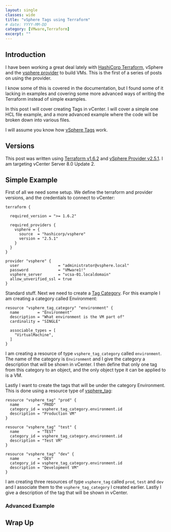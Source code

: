 ```yaml
---
layout: single
classes: wide
title: "vSphere Tags using Terraform"
# date: YYYY-MM-DD
category: [VMware,Terraform]
excerpt: ""
---
```

## Introduction

I have been working a great deal lately with [HashiCorp Terraform](https://www.terraform.io/), vSphere and the [vsphere provider](https://registry.terraform.io/providers/hashicorp/vsphere/latest) to build VMs. This is the first of a series of posts on using the provider.

I know some of this is covered in the documentation, but I found some of it lacking in examples and covering some more advanced ways of writing the Terraform instead of simple examples.

In this post I will cover creating Tags in vCenter. I will cover a simple one HCL file example, and a more advanced example where the code will be broken down into various files.

I will assume you know how [vSphere Tags](https://docs.vmware.com/en/VMware-vSphere/8.0/vsphere-vcenter-esxi-management/GUID-16422FF7-235B-4A44-92E2-532F6AED0923.html) work.

## Versions

This post was written using [Terraform v1.6.2](https://releases.hashicorp.com/terraform/1.6.2/) and [vSphere Provider v2.5.1](https://registry.terraform.io/providers/hashicorp/vsphere/2.5.1). I am targeting vCenter Server 8.0 Update 2.

## Simple Example

First of all we need some setup. We define the terraform and provider versions, and the credentials to connect to vCenter:

```hcl
terraform {

  required_version = ">= 1.6.2"

  required_providers {
    vsphere = {
      source  = "hashicorp/vsphere"
      version = "2.5.1"
    }
  }
}

provider "vsphere" {
  user                 = "administrator@vsphere.local"
  password             = "VMware1!"
  vsphere_server       = "vcsa-01.localdomain"
  allow_unverified_ssl = true
}
```

Standard stuff. Next we need to create a [Tag Category](https://registry.terraform.io/providers/hashicorp/vsphere/2.5.1/docs/resources/tag_category). For this example I am creating a category called Environment:

```hcl
resource "vsphere_tag_category" "environment" {
  name        = "Environment"
  description = "What environment is the VM part of"
  cardinality = "SINGLE"

  associable_types = [
    "VirtualMachine",
  ]
}
```

I am creating a resource of type `vsphere_tag_category` called `environment`. The name of the category is `Environment` and I give the category a description that will be shown in vCenter. I then define that only one tag from this category to an object, and the only object type it can be applied to is a VM.

Lastly I want to create the tags that will be under the category Environment. This is done using a resource type of [vsphere_tag](https://registry.terraform.io/providers/hashicorp/vsphere/2.5.1/docs/resources/tag):

```hcl
resource "vsphere_tag" "prod" {
  name        = "PROD"
  category_id = vsphere_tag_category.environment.id
  description = "Production VM"
}

resource "vsphere_tag" "test" {
  name        = "TEST"
  category_id = vsphere_tag_category.environment.id
  description = "Test VM"
}

resource "vsphere_tag" "dev" {
  name        = "DEV"
  category_id = vsphere_tag_category.environment.id
  description = "Development VM"
}
```

I am creating three resources of type `vsphere_tag` called `prod`, `test` and `dev` and I associate them to the `vsphere_tag_category` I created earlier. Lastly I give a description of the tag that will be shown in vCenter.

### Advanced Example



## Wrap Up
